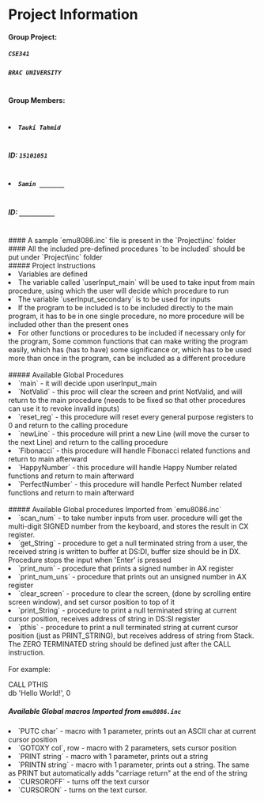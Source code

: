 # Project Information </br >
#### Group Project: </br >
##### `CSE341` </br >
##### `BRAC UNIVERSITY` </br > </br >
#### Group Members: </br > </br >
##### <li>`Tauki Tahmid` </li></br>
##### ID: `15101051` </br > </br >
##### <li>`Samin _______` </li></br >
##### ID: `__________` </br >

</br >
#### A sample `emu8086.inc` file is present in the `Project\inc` folder </br >
#### All the included pre-defined procedures `to be included` should be put under `Project\inc` folder
</br >
##### Project Instructions </br >
<li> Variables are defined </li>
<li> The variable called `userInput_main` will be used to take input from main procedure, using which the user will decide which procedure to run </li>
<li> The variable `userInput_secondary` is to be used for inputs </li>
<li> If the program to be included is to be included directly to the main program, it has to be in one single procedure, no more procedure will be included other than the present ones </li>
<li> For other functions or procedures to be included if necessary only for the program, Some common functions that can make writing the program easily, which has (has to have) some significance or, which has to be used more than once in the program, can be included as a different procedure </li>
</br >
##### Available Global Procedures </br >
<li> `main` - it will decide upon userInput_main </li>
<li> `NotValid` - this proc will clear the screen and print NotValid, and will return to the main procedure (needs to be fixed so that other procedures can use it to revoke invalid inputs)</li>
<li> `reset_reg` - this procedure will reset every general purpose registers to 0 and return to the calling procedure </li>
<li> `newLine` - this procedure will print a new Line (will move the curser to the next Line) and return to the calling procedure </li>
<li> `Fibonacci` - this procedure will handle Fibonacci related functions and return to main afterward</li>
<li> `HappyNumber` - this procedure will handle Happy Number related functions and return to main afterward </li>
<li> `PerfectNumber` - this procedure will handle Perfect Number related functions and return to main afterward </li>
</br >
##### Available Global procedures Imported from `emu8086.inc` </br >
<li>`scan_num` - to take number inputs from user. procedure will get the multi-digit SIGNED number from the keyboard, and stores the result in CX register.</li>
<li> `get_String` - procedure to get a null terminated string from a user, the received string is written to buffer at DS:DI, buffer size should be in DX. Procedure stops the input when 'Enter' is pressed</li>
<li> `print_num` - procedure that prints a signed number in AX register </li>
<li> `print_num_uns` - procedure that prints out an unsigned number in AX register </li>
<li> `clear_screen` - procedure to clear the screen, (done by scrolling entire screen window), and set cursor position to top of it </li>
<li> `print_String` - procedure to print a null terminated string at current cursor position, receives address of string in DS:SI register </li>
<li> `pthis` - procedure to print a null terminated string at current cursor position (just as PRINT_STRING), but receives address of string from Stack. The ZERO TERMINATED string should be defined just after the CALL instruction. </li> </br > 
For example: </br >

CALL PTHIS </br >
db 'Hello World!', 0 </br >

##### Available Global macros Imported from `emu8086.inc` </br >

<li>`PUTC char` - macro with 1 parameter, prints out an ASCII char at current cursor position </li>
<li> `GOTOXY col`, row - macro with 2 parameters, sets cursor position </li>
<li> `PRINT string` - macro with 1 parameter, prints out a string </li>
<li> `PRINTN string` - macro with 1 parameter, prints out a string. The same as PRINT but automatically adds "carriage return" at the end of the string </li>
<li> `CURSOROFF` - turns off the text cursor </li>
<li> `CURSORON` - turns on the text cursor. </li>
